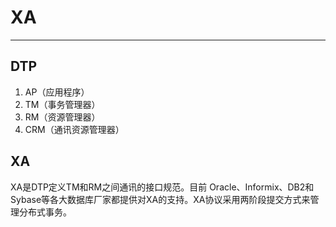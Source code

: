 # XA
---
## DTP
1. AP（应用程序）
2. TM（事务管理器）
3. RM（资源管理器）
4. CRM（通讯资源管理器）
## XA
XA是DTP定义TM和RM之间通讯的接口规范。目前 Oracle、Informix、DB2和Sybase等各大数据库厂家都提供对XA的支持。XA协议采用两阶段提交方式来管理分布式事务。

